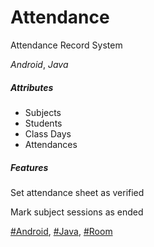 # Attendance 
Attendance Record System

*Android*, *Java*

##### Attributes
 - Subjects	
 - Students 	
 - Class Days 	
 - Attendances

##### Features
Set attendance sheet as verified

Mark subject sessions as ended

[#Android](https://www.android.com/), [#Java](https://www.java.com/en/), [#Room](https://developer.android.com/topic/libraries/architecture/room)
